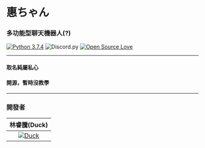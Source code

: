 # 惠ちゃん 
### 多功能型聊天機器人(?)
[![Python 3.7.4](https://img.shields.io/badge/Python-3.6.10-blue?style=flat&logo=python)](https://www.python.org/downloads/release/python-3610/)
![Discord.py](https://img.shields.io/badge/discord.py-1.3.1-blue?style=flat&logo=discord)
[![Open Source Love](https://badges.frapsoft.com/os/v1/open-source.svg?v=103)](https://github.com/ellerbrock/open-source-badges/)

---
#### 取名純屬私心
#### 開源，暫時沒教學
---

### 開發者
|林睿騰(Duck)|
|:------------:|
|[![Duck](https://avatars0.githubusercontent.com/u/60691401?s=4=128&u=95da0bc00d5d37fe4d6e83368a61823d00dc48bd&v=4)](https://github.com/coo5555553)|
